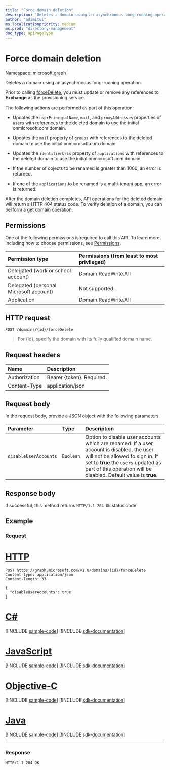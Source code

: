 ```yaml
---
title: "Force domain deletion"
description: "Deletes a domain using an asynchronous long-running operation."
author: "adimitui"
ms.localizationpriority: medium
ms.prod: "directory-management"
doc_type: apiPageType
---
```


# Force domain deletion

Namespace: microsoft.graph

Deletes a domain using an asynchronous long-running operation.

Prior to calling [forceDelete](domain-forcedelete.md), you must update or remove any references to **Exchange** as the provisioning service.

The following actions are performed as part of this operation:

* Updates the `userPrincipalName`, `mail`, and `proxyAddresses` properties of `users` with references to the deleted domain to use the initial onmicrosoft.com domain.

* Updates the `mail` property of `groups` with references to the deleted domain to use the initial onmicrosoft.com domain.

* Updates the `identifierUris` property of `applications` with references to the deleted domain to use the initial onmicrosoft.com domain.

* If the number of objects to be renamed is greater than 1000, an error is returned.

* If one of the `applications` to be renamed is a multi-tenant app, an error is returned.

After the domain deletion completes, API operations for the deleted domain will return a HTTP 404 status code. To verify deletion of a domain, you can perform a [get domain](domain-get.md) operation.

## Permissions

One of the following permissions is required to call this API. To learn more, including how to choose permissions, see [Permissions](/graph/permissions-reference).

|Permission type      | Permissions (from least to most privileged)              |
|:--------------------|:---------------------------------------------------------|
|Delegated (work or school account) | Domain.ReadWrite.All  |
|Delegated (personal Microsoft account) | Not supported.    |
|Application | Domain.ReadWrite.All |

## HTTP request

<!-- { "blockType": "ignored" } -->

```http
POST /domains/{id}/forceDelete
```

> For {id}, specify the domain with its fully qualified domain name.

## Request headers

| Name | Description |
|:---------------|:----------|
| Authorization  | Bearer {token}. Required.|
| Content-Type  | application/json |

## Request body

In the request body, provide a JSON object with the following parameters.

| Parameter | Type | Description |
|:---------------|:--------|:----------|
|`disableUserAccounts`|`Boolean`| Option to disable user accounts which are renamed. If a user account is disabled, the user will not be allowed to sign in. If set to **true** the `users` updated as part of this operation will be disabled.  Default value is **true**. |

## Response body

If successful, this method returns `HTTP/1.1 204 OK` status code.

## Example

### Request


# [HTTP](#tab/http)
<!-- {
  "blockType": "request",
  "name": "domain_forcedelete"
}-->

```http
POST https://graph.microsoft.com/v1.0/domains/{id}/forceDelete
Content-type: application/json
Content-length: 33

{
  "disableUserAccounts": true
}
```
# [C#](#tab/csharp)
[!INCLUDE [sample-code](../includes/snippets/csharp/domain-forcedelete-csharp-snippets.md)]
[!INCLUDE [sdk-documentation](../includes/snippets/snippets-sdk-documentation-link.md)]

# [JavaScript](#tab/javascript)
[!INCLUDE [sample-code](../includes/snippets/javascript/domain-forcedelete-javascript-snippets.md)]
[!INCLUDE [sdk-documentation](../includes/snippets/snippets-sdk-documentation-link.md)]

# [Objective-C](#tab/objc)
[!INCLUDE [sample-code](../includes/snippets/objc/domain-forcedelete-objc-snippets.md)]
[!INCLUDE [sdk-documentation](../includes/snippets/snippets-sdk-documentation-link.md)]

# [Java](#tab/java)
[!INCLUDE [sample-code](../includes/snippets/java/domain-forcedelete-java-snippets.md)]
[!INCLUDE [sdk-documentation](../includes/snippets/snippets-sdk-documentation-link.md)]

---


### Response

<!-- {
  "blockType": "response",
  "truncated": true
} -->

```http
HTTP/1.1 204 OK
```

<!-- uuid: 8fcb5dbc-d5aa-4681-8e31-b001d5168d79
2015-10-25 14:57:30 UTC -->
<!-- {
  "type": "#page.annotation",
  "description": "domain: forcedelete",
  "keywords": "",
  "section": "documentation",
  "tocPath": "",
  "suppressions": [
  ]
}-->

